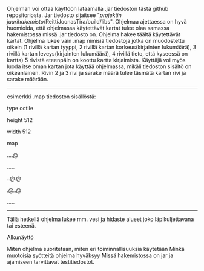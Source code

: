 Ohjelman voi ottaa käyttöön lataamalla .jar tiedoston tästä github repositoriosta. Jar tiedosto sijaitsee "*projektin juurihakemisto*/ReittiJoonasTira/build/libs". Ohjelmaa ajettaessa on hyvä huomioida, että ohjelmassa käytettävät kartat tulee olaa samassa hakemistossa missä .jar tiedosto on. Ohjelma hakee täältä käytettävät kartat. Ohjelma lukee vain .map nimisiä tiedostoja jotka on muodostettu oikein (1 rivillä kartan tyyppi, 2 rivillä kartan korkeus(kirjainten lukumäärä), 3 rivillä kartan leveys(kirjainten lukumäärä), 4 rivillä tieto, että kyseessä on kartta) 5 rivistä eteenpäin on koottu kartta kirjaimista. Käyttäjä voi myös luoda itse oman kartan jota käyttää ohjelmassa, mikäli tiedoston sisältö on oikeanlainen. Rivin 2 ja 3 rivi ja sarake määrä tulee täsmätä kartan rivi ja sarake määrään. 

------------------------------------

esimerkki .map tiedoston sisällöstä:

type octile

height 512

width 512

map

....@

.....

..@.@

.@..@

.....

------------------------------------

Tällä hetkellä ohjelma lukee mm. vesi ja hidaste alueet joko läpikuljettavana tai esteenä.

Alkunäyttö

Miten ohjelma suoritetaan, miten eri toiminnallisuuksia käytetään
Minkä muotoisia syötteitä ohjelma hyväksyy
Missä hakemistossa on jar ja ajamiseen tarvittavat testitiedostot.
